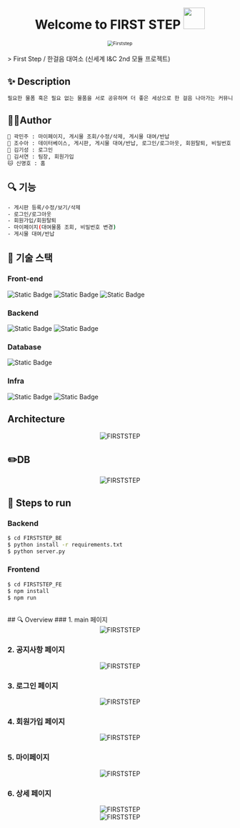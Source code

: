 <h1 align="center">Welcome to FIRST STEP <img src="https://raw.githubusercontent.com/MartinHeinz/MartinHeinz/master/wave.gif" width="48px"></h1>
<p>
</p>
<center>
    <img src="./readMesrc/logo.png" alt="Firststep" style="zoom:76%;" align="center"/>
</center>
<br>
> First Step / 한걸음 대여소 (신세계 I&C 2nd 모듈 프로젝트)<br>

## ✨ Description
```sh
필요한 물폼 혹은 필요 없는 물품을 서로 공유하며 더 좋은 세상으로 한 걸음 나아가는 커뮤니티
```
## 🤼‍♂️Author
```sh
🐯 곽민주 : 마이페이지, 게시물 조회/수정/삭제, 게시물 대여/반납
🐉 조수아 : 데이터베이스, 게시판, 게시물 대여/반납, 로그인/로그아웃, 회원탈퇴, 비밀번호 변경
🐺 김기성 : 로그인
🐶 김서연 : 팀장, 회원가입
🐱 신명호 : 홈
```

## 🔍 기능
```sh
- 게시판 등록/수정/보기/삭제
- 로그인/로그아웃
- 회원가입/회원탈퇴
- 마이페이지(대여물품 조회, 비밀번호 변경)
- 게시물 대여/반납
```
## 🔧 기술 스택
### Front-end
![Static Badge](https://img.shields.io/badge/React-%2361DAFB?logo=react&logoColor=white)
![Static Badge](https://img.shields.io/badge/HTML5-%23E34F26?logo=html5&logoColor=white)
![Static Badge](https://img.shields.io/badge/CSS3-%231572B6?logo=css3&logoColor=white)
### Backend
![Static Badge](https://img.shields.io/badge/Python3-3776AB?logo=Python&logoColor=%23FFFFFF) ![Static Badge](https://img.shields.io/badge/Flask-000000?logo=Flask&logoColor=%23FFFFFF)
### Database
![Static Badge](https://img.shields.io/badge/MySQL-%234479A1?logo=mysql&logoColor=white)
### Infra
![Static Badge](https://img.shields.io/badge/Docker-%232496ED?logo=docker&logoColor=white)
![Static Badge](https://img.shields.io/badge/Kubernetes-%23326CE5?logo=kubernetes&logoColor=white)

## Architecture
<center>
    <img src="./readMesrc/architecture.png" alt="FIRSTSTEP"/>    
</center>

## ✏️DB
<center>
    <img src="./readMesrc/db.png" alt="FIRSTSTEP"/>    
</center>

## 🏃 Steps to run

### Backend

```bash
$ cd FIRSTSTEP_BE
$ python install -r requirements.txt
$ python server.py
```

### Frontend

```bash
$ cd FIRSTSTEP_FE
$ npm install
$ npm run
```

<br>
## 🔍 Overview
### 1. main 페이지
<center>
    <img src="./readMesrc/mainPage.png" alt="FIRSTSTEP"/>    
</center>

### 2. 공지사항 페이지
<center>
    <img src="./readMesrc/noticePage.png" alt="FIRSTSTEP"/>    
</center>

### 3. 로그인 페이지
<center>
    <img src="./readMesrc/loginPage.png" alt="FIRSTSTEP"/>    
</center>

### 4. 회원가입 페이지
<center>
    <img src="./readMesrc/signupPage.png" alt="FIRSTSTEP"/>    
</center>

### 5. 마이페이지
<center>
    <img src="./readMesrc/myPage.png" alt="FIRSTSTEP"/>    
</center>

### 6. 상세 페이지
<center>
    <img src="./readMesrc/detailPage.png" alt="FIRSTSTEP"/>    
</center>
<center>
    <img src="./readMesrc/detail2Page.png" alt="FIRSTSTEP"/>    
</center>
<br>